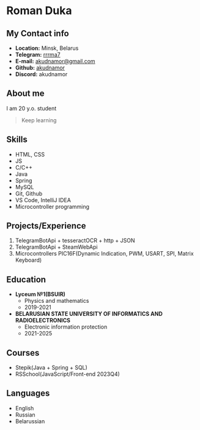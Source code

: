 # __Roman Duka__
## My Contact info
* __Location:__ Minsk, Belarus
* __Telegram:__ [rrrma7](https://t.me/rrrma7)
* __E-mail:__ akudnamor@gmail.com
* __Github:__ [akudnamor](https://github.com/akudnamor)
* __Discord:__ akudnamor

## About me
I am 20 y.o. student
> Keep learning

## Skills
* HTML, CSS
* JS
* C/C++
* Java
* Spring
* MySQL
* Git, Github
* VS Code, IntelliJ IDEA
* Microcontroller programming

## Projects/Experience
1. TelegramBotApi + tesseractOCR + http + JSON
2. TelegramBotApi + SteamWebApi
3. Microcontrollers PIC16F(Dynamic Indication, PWM, USART, SPI, Matrix Keyboard)

## Education
- __Lyceum №1(BSUIR)__
    - Physics and mathematics
    - 2019-2021
- __BELARUSIAN STATE UNIVERSITY OF INFORMATICS AND RADIOELECTRONICS__
    - Electronic information protection
    - 2021-2025

## Courses
* Stepik(Java + Spring + SQL)
* RSSchool(JavaScript/Front-end 2023Q4)

## Languages
* English
* Russian
* Belarussian